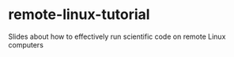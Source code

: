 # remote-linux-tutorial
Slides about how to effectively run scientific code on remote Linux computers
